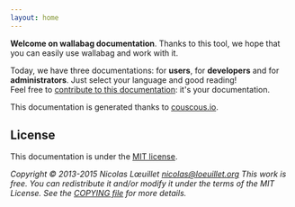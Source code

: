 ```yaml
---
layout: home
---
```


**Welcome on wallabag documentation**. Thanks to this tool, we hope that you can easily use wallabag and work with it.

Today, we have three documentations: for **users**, for **developers** and for **administrators**. Just select your language and good reading!  
Feel free to [contribute to this documentation](https://github.com/wallabag/documentation): it's your documentation.

This documentation is generated thanks to [couscous.io](http://couscous.io/).

## License

This documentation is under the [MIT license](http://en.wikipedia.org/wiki/MIT_License).

*Copyright © 2013-2015 Nicolas Lœuillet nicolas@loeuillet.org
This work is free. You can redistribute it and/or modify it under the terms of the MIT License.
See the [COPYING file](https://github.com/wallabag/wallabag/blob/master/COPYING.md) for more details.*
